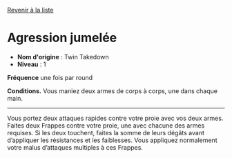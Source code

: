 [Revenir à la liste](..)

# Agression jumelée

 * **Nom d'origine** : Twin Takedown
 * **Niveau** : 1


<p><strong>Fréquence</strong> une fois par round</p>
<p><strong>Conditions.</strong> Vous maniez deux armes de corps à corps, une dans chaque main.</p>
<hr>
<p>Vous portez deux attaques rapides contre votre proie avec vos deux armes. Faites deux Frappes contre votre proie, une avec chacune des armes requises. Si les deux touchent, faites la somme de leurs dégâts avant d’appliquer les résistances et les faiblesses. Vous appliquez normalement votre malus d’attaques multiples à ces Frappes.</p>